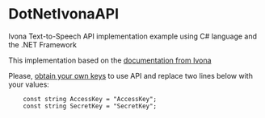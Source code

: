 DotNetIvonaAPI
==============

Ivona Text-to-Speech API implementation example using C# language and the .NET Framework

This implementation based on the  <a href="http://developer.ivona.com/en/speechcloud/api_ref_actions.html#CreateSpeech">documentation from Ivona</a> 

Please, <a href="https://www.ivona.com/us/account/speechcloud/creation/">obtain your own keys</a> to use API and replace two lines below with your values:
        
        const string AccessKey = "AccessKey";
        const string SecretKey = "SecretKey";
        
        
